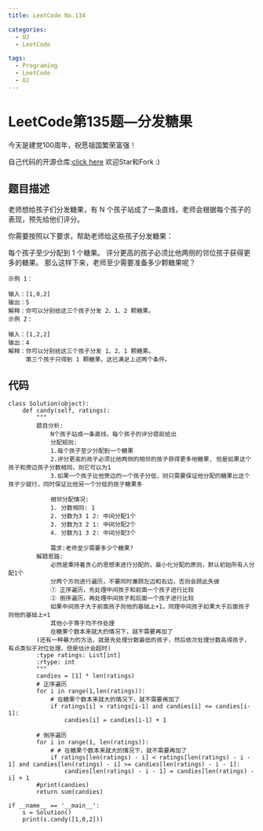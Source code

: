 ```yaml
---
title: LeetCode No.134

categories:
  - OJ
  - LeetCode

tags:
  - Programing
  - LeetCode
  - OJ
---
```



# LeetCode第135题—分发糖果
今天是建党100周年，祝愿祖国繁荣富强！

自己代码的开源仓库:[click here](https://github.com/zs670980918/LeetCode_Coding_Record)  欢迎Star和Fork :)

## 题目描述
老师想给孩子们分发糖果，有 N 个孩子站成了一条直线，老师会根据每个孩子的表现，预先给他们评分。

你需要按照以下要求，帮助老师给这些孩子分发糖果：

每个孩子至少分配到 1 个糖果。
评分更高的孩子必须比他两侧的邻位孩子获得更多的糖果。
那么这样下来，老师至少需要准备多少颗糖果呢？

```
示例 1：

输入：[1,0,2]
输出：5
解释：你可以分别给这三个孩子分发 2、1、2 颗糖果。
示例 2：

输入：[1,2,2]
输出：4
解释：你可以分别给这三个孩子分发 1、2、1 颗糖果。
     第三个孩子只得到 1 颗糖果，这已满足上述两个条件。
```

## 代码
```
class Solution(object):
    def candy(self, ratings):
        """
        题目分析:
            N个孩子站成一条直线，每个孩子的评分提前给出
            分配规则:
            1.每个孩子至少分配到一个糖果
            2.评分更高的孩子必须比他两侧的相邻的孩子获得更多地糖果, 但是如果这个孩子和旁边孩子分数相同，则它可以为1
            3.如果一个孩子比他旁边的一个孩子分低，则只需要保证他分配的糖果比这个孩子少就行，同时保证比他另一个分低的孩子糖果多

            相邻分配情况:
            1. 分数相同: 1
            2. 分数为3 1 2: 中间分配1个
            3. 分数为3 2 1: 中间分配2个
            4. 分数为1 3 2: 中间分配3个

            需求:老师至少需要多少个糖果?
        解题思路:
            必然是秉持着贪心的思想来进行分配的，最小化分配的原则，默认初始所有人分配1个
            分两个方向进行遍历，不要同时兼顾左边和右边，否则会顾此失彼
            ① 正序遍历，先处理中间孩子和前面一个孩子进行比较
            ② 倒序遍历，再处理中间孩子和后面一个孩子进行比较
            如果中间孩子大于前面孩子则他的基础上+1，同理中间孩子如果大于后面孩子则他的基础上+1
            其他小于等于均不作处理
            在糖果个数本来就大的情况下，就不需要再加了
        (还有一种暴力的方法，就是先处理分数最低的孩子，然后依次处理分数高得孩子，有点类似于对位处理，但是估计会超时)
        :type ratings: List[int]
        :rtype: int
        """
        candies = [1] * len(ratings)
        # 正序遍历
        for i in range(1,len(ratings)):
            # 在糖果个数本来就大的情况下，就不需要再加了
            if ratings[i] > ratings[i-1] and candies[i] <= candies[i-1]:
                candies[i] = candies[i-1] + 1

        # 倒序遍历
        for i in range(1, len(ratings)):
            # # 在糖果个数本来就大的情况下，就不需要再加了
            if ratings[len(ratings) - i] < ratings[len(ratings) - i - 1] and candies[len(ratings) - i] >= candies[len(ratings) - i - 1]:
                candies[len(ratings) - i - 1] = candies[len(ratings) - i] + 1
        #print(candies)
        return sum(candies)

if __name__ == '__main__':
    s = Solution()
    print(s.candy([1,0,2]))
```